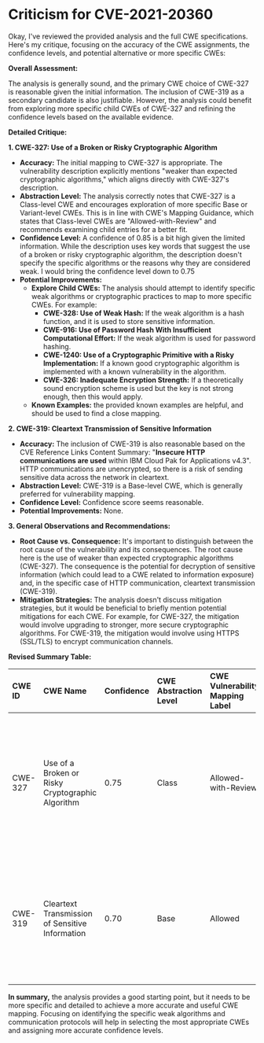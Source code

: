 # Criticism for CVE-2021-20360

Okay, I've reviewed the provided analysis and the full CWE specifications. Here's my critique, focusing on the accuracy of the CWE assignments, the confidence levels, and potential alternative or more specific CWEs:

**Overall Assessment:**

The analysis is generally sound, and the primary CWE choice of CWE-327 is reasonable given the initial information. The inclusion of CWE-319 as a secondary candidate is also justifiable. However, the analysis could benefit from exploring more specific child CWEs of CWE-327 and refining the confidence levels based on the available evidence.

**Detailed Critique:**

**1. CWE-327: Use of a Broken or Risky Cryptographic Algorithm**

*   **Accuracy:** The initial mapping to CWE-327 is appropriate. The vulnerability description explicitly mentions "weaker than expected cryptographic algorithms," which aligns directly with CWE-327's description.
*   **Abstraction Level:** The analysis correctly notes that CWE-327 is a Class-level CWE and encourages exploration of more specific Base or Variant-level CWEs. This is in line with CWE's Mapping Guidance, which states that Class-level CWEs are "Allowed-with-Review" and recommends examining child entries for a better fit.
*   **Confidence Level:** A confidence of 0.85 is a bit high given the limited information. While the description uses key words that suggest the use of a broken or risky cryptographic algorithm, the description doesn't specify the specific algorithms or the reasons why they are considered weak. I would bring the confidence level down to 0.75
*   **Potential Improvements:**
    *   **Explore Child CWEs:** The analysis should attempt to identify specific weak algorithms or cryptographic practices to map to more specific CWEs. For example:
        *   **CWE-328: Use of Weak Hash:** If the weak algorithm is a hash function, and it is used to store sensitive information.
        *   **CWE-916: Use of Password Hash With Insufficient Computational Effort:** If the weak algorithm is used for password hashing.
        *   **CWE-1240: Use of a Cryptographic Primitive with a Risky Implementation:** If a known good cryptographic algorithm is implemented with a known vulnerability in the algorithm.
        *   **CWE-326: Inadequate Encryption Strength:** If a theoretically sound encryption scheme is used but the key is not strong enough, then this would apply.
    *   **Known Examples:** the provided known examples are helpful, and should be used to find a close mapping.

**2. CWE-319: Cleartext Transmission of Sensitive Information**

*   **Accuracy:** The inclusion of CWE-319 is also reasonable based on the CVE Reference Links Content Summary: "**Insecure HTTP communications are used** within IBM Cloud Pak for Applications v4.3". HTTP communications are unencrypted, so there is a risk of sending sensitive data across the network in cleartext.
*   **Abstraction Level:** CWE-319 is a Base-level CWE, which is generally preferred for vulnerability mapping.
*   **Confidence Level:** Confidence score seems reasonable.
*   **Potential Improvements:** None.

**3. General Observations and Recommendations:**

*   **Root Cause vs. Consequence:**  It's important to distinguish between the root cause of the vulnerability and its consequences. The root cause here is the use of weaker than expected cryptographic algorithms (CWE-327). The consequence is the potential for decryption of sensitive information (which could lead to a CWE related to information exposure) and, in the specific case of HTTP communication, cleartext transmission (CWE-319).
*   **Mitigation Strategies:** The analysis doesn't discuss mitigation strategies, but it would be beneficial to briefly mention potential mitigations for each CWE. For example, for CWE-327, the mitigation would involve upgrading to stronger, more secure cryptographic algorithms. For CWE-319, the mitigation would involve using HTTPS (SSL/TLS) to encrypt communication channels.

**Revised Summary Table:**

| CWE ID  | CWE Name                                                  | Confidence | CWE Abstraction Level | CWE Vulnerability Mapping Label | CWE-Vulnerability Mapping Notes                                                                                                                                                                                                                                                             |
| :-------- | :-------------------------------------------------------- | :--------- | :-------------------- | :------------------------------ | :------------------------------------------------------------------------------------------------------------------------------------------------------------------------------------------------------------------------------------------------------------------------------------------ |
| CWE-327 | Use of a Broken or Risky Cryptographic Algorithm          | 0.75       | Class                 | Allowed-with-Review             | Primary CWE.  Further investigation needed to determine specific weak algorithms used and potentially map to child CWEs like CWE-328, CWE-916, CWE-1240, or CWE-326.                                                                                                                      |
| CWE-319 | Cleartext Transmission of Sensitive Information          | 0.70       | Base                  | Allowed                         | Secondary Candidate.  Arises from the use of insecure HTTP communications which transmit data in cleartext.  Depends on sensitive data actually being transmitted.                                                                                                                            |

**In summary,** the analysis provides a good starting point, but it needs to be more specific and detailed to achieve a more accurate and useful CWE mapping. Focusing on identifying the specific weak algorithms and communication protocols will help in selecting the most appropriate CWEs and assigning more accurate confidence levels.